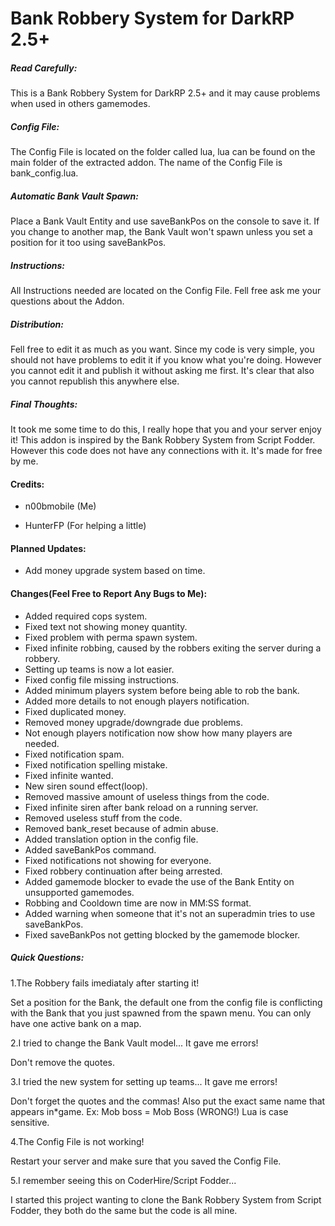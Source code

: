 Bank Robbery System for DarkRP 2.5+
======

##### Read Carefully: #####

This is a Bank Robbery System for DarkRP 2.5+ and it may cause problems when used in others gamemodes.

##### Config File: #####

The Config File is located on the folder called lua, lua can be found on the main folder of the extracted addon. The name of the Config File is bank_config.lua.

##### Automatic Bank Vault Spawn: #####

Place a Bank Vault Entity and use saveBankPos on the console to save it. If you change to another map, the Bank Vault won't spawn unless you set a position for it too using saveBankPos.

##### Instructions: #####

All Instructions needed are located on the Config File.
Fell free ask me your questions about the Addon.

##### Distribution: #####

Fell free to edit it as much as you want. Since my code is very simple, you should not have problems to edit it if you know what you're doing. However you cannot edit it and publish it without asking me first. It's clear that also you cannot republish this anywhere else.

##### Final Thoughts: #####

It took me some time to do this, I really hope that you and your server enjoy it!
This addon is inspired by the Bank Robbery System from Script Fodder. However this code does not have any connections with it. It's made for free by me.

#### Credits: ####

* n00bmobile (Me)

* HunterFP (For helping a little)

#### Planned Updates: ####
* Add money upgrade system based on time.

#### Changes(Feel Free to Report Any Bugs to Me): ####

* Added required cops system.
* Fixed text not showing money quantity.
* Fixed problem with perma spawn system.
* Fixed infinite robbing, caused by the robbers exiting the server during a robbery.
* Setting up teams is now a lot easier.
* Fixed config file missing instructions.
* Added minimum players system before being able to rob the bank.
* Added more details to not enough players notification.
* Fixed duplicated money.
* Removed money upgrade/downgrade due problems.
* Not enough players notification now show how many players are needed.
* Fixed notification spam.
* Fixed notification spelling mistake.
* Fixed infinite wanted.
* New siren sound effect(loop).
* Removed massive amount of useless things from the code.
* Fixed infinite siren after bank reload on a running server.
* Removed useless stuff from the code.
* Removed bank_reset because of admin abuse.
* Added translation option in the config file.
* Added saveBankPos command.
* Fixed notifications not showing for everyone.
* Fixed robbery continuation after being arrested.
* Added gamemode blocker to evade the use of the Bank Entity on unsupported gamemodes.
* Robbing and Cooldown time are now in MM:SS format.
* Added warning when someone that it's not an superadmin tries to use saveBankPos.
* Fixed saveBankPos not getting blocked by the gamemode blocker.

##### Quick Questions: #####

1.The Robbery fails imediataly after starting it!

Set a position for the Bank, the default one from the config file is conflicting with the Bank that you just spawned from the spawn menu. You can only have one active bank on a map. 

2.I tried to change the Bank Vault model... It gave me errors!

Don't remove the quotes.

3.I tried the new system for setting up teams... It gave me errors!

Don't forget the quotes and the commas! Also put the exact same name that appears in*game. Ex: Mob boss = Mob Boss (WRONG!) Lua is case sensitive.

4.The Config File is not working!

Restart your server and make sure that you saved the Config File.

5.I remember seeing this on CoderHire/Script Fodder...

I started this project wanting to clone the Bank Robbery System from Script Fodder, they both do the same but the code is all mine.